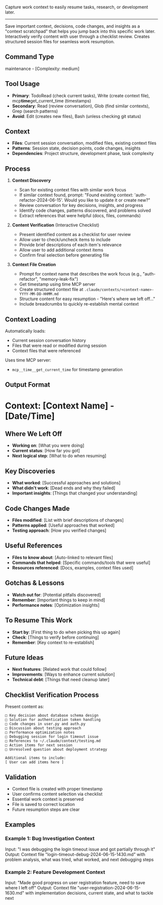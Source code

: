 Capture work context to easily resume tasks, research, or development later.

---

Save important context, decisions, code changes, and insights as a "context scratchpad" that helps you jump back into this specific work later. Interactively verify content with user through a checklist review. Creates structured session files for seamless work resumption.

## Command Type

maintenance - [Complexity: medium]

## Tool Usage

- **Primary**: TodoRead (check current tasks), Write (create context file), mcp**time**get_current_time (timestamps)
- **Secondary**: Read (review conversation), Glob (find similar contexts), Grep (search patterns)
- **Avoid**: Edit (creates new files), Bash (unless checking git status)

## Context

- **Files**: Current session conversation, modified files, existing context files
- **Patterns**: Session state, decision points, code changes, insights
- **Dependencies**: Project structure, development phase, task complexity

## Process

1. **Context Discovery**

   - Scan for existing context files with similar work focus
   - If similar context found, prompt: "Found existing context: 'auth-refactor-2024-06-15'. Would you like to update it or create new?"
   - Review conversation for key decisions, insights, and progress
   - Identify code changes, patterns discovered, and problems solved
   - Extract references that were helpful (docs, files, commands)

2. **Content Verification** (Interactive Checklist)

   - Present identified content as a checklist for user review
   - Allow user to check/uncheck items to include
   - Provide brief descriptions of each item's relevance
   - Allow user to add additional context items
   - Confirm final selection before generating file

3. **Context File Creation**
   - Prompt for context name that describes the work focus (e.g., "auth-refactor", "memory-leak-fix")
   - Get timestamp using time MCP server
   - Create structured context file at `.claude/contexts/<context-name>-YYYY-MM-DD-HHMM.md`
   - Structure content for easy resumption - "Here's where we left off..."
   - Include breadcrumbs to quickly re-establish mental context

## Context Loading

Automatically loads:

- Current session conversation history
- Files that were read or modified during session
- Context files that were referenced

Uses time MCP server:

- `mcp__time__get_current_time` for timestamp generation

## Output Format

<output-format>

# Context: [Context Name] - [Date/Time]

## Where We Left Off

- **Working on**: [What you were doing]
- **Current status**: [How far you got]
- **Next logical step**: [What to do when resuming]

## Key Discoveries

- **What worked**: [Successful approaches and solutions]
- **What didn't work**: [Dead ends and why they failed]
- **Important insights**: [Things that changed your understanding]

## Code Changes Made

- **Files modified**: [List with brief descriptions of changes]
- **Patterns applied**: [Useful approaches that worked]
- **Testing approach**: [How you verified changes]

## Useful References

- **Files to know about**: [Auto-linked to relevant files]
- **Commands that helped**: [Specific commands/tools that were useful]
- **Resources referenced**: [Docs, examples, context files used]

## Gotchas & Lessons

- **Watch out for**: [Potential pitfalls discovered]
- **Remember**: [Important things to keep in mind]
- **Performance notes**: [Optimization insights]

## To Resume This Work

- **Start by**: [First thing to do when picking this up again]
- **Check**: [Things to verify before continuing]
- **Remember**: [Key context to re-establish]

## Future Ideas

- **Next features**: [Related work that could follow]
- **Improvements**: [Ways to enhance current solution]
- **Technical debt**: [Things that need cleanup later]

</output-format>

## Checklist Verification Process

Present content as:

```
□ Key decision about database schema design
□ Solution for authentication token handling
□ Code changes in user.py and auth.py
□ Discussion about testing approach
□ Performance optimization notes
□ Debugging session for login timeout issue
□ References to ~/.claude/context/testing.md
□ Action items for next session
□ Unresolved question about deployment strategy

Additional items to include:
[ User can add items here ]
```

## Validation

- Context file is created with proper timestamp
- User confirms content selection via checklist
- Essential work context is preserved
- File is saved to correct location
- Future resumption steps are clear

## Examples

### Example 1: Bug Investigation Context

Input: "I was debugging the login timeout issue and got partially through it"
Output: Context file "login-timeout-debug-2024-06-15-1430.md" with problem analysis, what was tried, what worked, and next debugging steps

### Example 2: Feature Development Context

Input: "Made good progress on user registration feature, need to save where I left off"
Output: Context file "user-registration-2024-06-15-1630.md" with implementation decisions, current state, and what to tackle next
